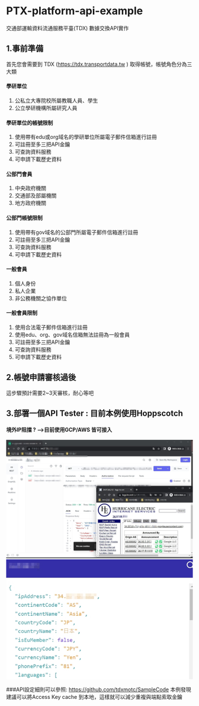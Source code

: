 # PTX-platform-api-example
交通部運輸資料流通服務平臺(TDX) 數據交換API實作

## 1.事前準備
首先您會需要到 TDX (https://tdx.transportdata.tw ) 取得帳號，帳號角色分為三大類
#### 學研單位
1. 公私立大專院校所屬教職人員、學生
2. 公立學研機構所屬研究人員
#### 學研單位的帳號限制
1. 使用帶有edu或org域名的學研單位所屬電子郵件信箱進行註冊
2. 可註冊至多三把API金鑰
3. 可查詢資料服務
4. 可申請下載歷史資料
#### 公部門會員
1. 中央政府機關
2. 交通部及部屬機關
3. 地方政府機關
#### 公部門帳號限制
1. 使用帶有gov域名的公部門所屬電子郵件信箱進行註冊
2. 可註冊至多三把API金鑰
3. 可查詢資料服務
4. 可申請下載歷史資料
#### 一般會員
1. 個人身份
2. 私人企業
3. 非公務機關之協作單位
#### 一般會員限制
1. 使用合法電子郵件信箱進行註冊
2. 使用edu、org、gov域名信箱無法註冊為一般會員
3. 可註冊至多三把API金鑰
4. 可查詢資料服務
5. 可申請下載歷史資料

## 2.帳號申請審核過後

這步驟預計需要2~3天審核，耐心等吧

## 3.部署一個API Tester : 目前本例使用Hoppscotch 

#### 境外IP阻擋 ? -->目前使用GCP/AWS 皆可接入

![IPS](https://raw.githubusercontent.com/uendy399/PTX-platform-api-example/main/not-TW-IP-test.jpg "IP")
![dbip](https://raw.githubusercontent.com/uendy399/PTX-platform-api-example/main/dbip.jpg "dbip")

###API設定細則可以參照: https://github.com/tdxmotc/SampleCode
本例發現建議可以將Access Key cache 到本地，這樣就可以減少重複與端點索取金鑰
